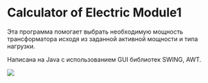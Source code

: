 # Calculator of Electric Module1

Эта программа помогает выбрать необходимую мощность трансформатора 
исходя из заданной активной мощности и типа нагрузки. 

Написана на Java с использованием GUI библиотек SWING, AWT.

<html>
<img src=https://github.com/yakovitalik/CaclElectric-Module1/blob/main/Module1Demo.gif>
</html>
